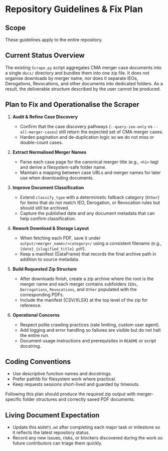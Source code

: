 # Repository Guidelines & Fix Plan

## Scope
These guidelines apply to the entire repository.

## Current Status Overview
The existing `Scrape.py` script aggregates CMA merger case documents into a single `docs/` directory and bundles them into one zip file. It does not organise downloads by merger name, nor does it separate IEOs, Derogations, Revocations, and other documents into dedicated folders. As a result, the deliverable structure described by the user cannot be produced.

## Plan to Fix and Operationalise the Scraper
1. **Audit & Refine Case Discovery**
   - Confirm that the case discovery pathways (`--query-ieo-only` vs `--all-merger-cases`) still return the expected set of CMA merger cases.
   - Harden pagination and de-duplication logic so we do not miss or double-count cases.

2. **Extract Normalised Merger Names**
   - Parse each case page for the canonical merger title (e.g., `<h1>` tag) and derive a filesystem-safe folder name.
   - Maintain a mapping between case URLs and merger names for later use when downloading documents.

3. **Improve Document Classification**
   - Extend `classify_type` with a deterministic fallback category (`Other`) for items that do not match IEO, Derogation, or Revocation rules but should still be archived.
   - Capture the published date and any document metadata that can help confirm classification.

4. **Rework Download & Storage Layout**
   - When fetching each PDF, save it under `output/<merger_name>/<category>/` using a consistent filename (e.g., `{date}_{slugified_title}.pdf`).
   - Keep a manifest (DataFrame) that records the final archive path in addition to source metadata.

5. **Build Requested Zip Structure**
   - After downloads finish, create a zip archive where the root is the merger name and each merger contains subfolders `IEOs`, `Derrogations`, `Revocations`, and `Other` populated with the corresponding PDFs.
   - Include the manifest (CSV/XLSX) at the top level of the zip for reference.

6. **Operational Concerns**
   - Respect polite crawling practices (rate limiting, custom user agent).
   - Add logging and error handling so failures are visible but do not halt the entire run.
   - Document usage instructions and prerequisites in `README` or script docstring.

## Coding Conventions
- Use descriptive function names and docstrings.
- Prefer pathlib for filesystem work where practical.
- Keep requests sessions short-lived and guarded by timeouts.

Following this plan should produce the required zip output with merger-specific folder structures and correctly saved PDF documents.

## Living Document Expectation
- Update this `AGENTS.md` after completing each major task or milestone so it reflects the latest repository status.
- Record any new issues, risks, or blockers discovered during the work so future contributors can triage them quickly.
